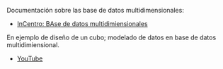 

Documentación sobre las base de datos multidimensionales:

- [InCentro: BAse de datos multidimiensionales](https://www.incentro.com/es-ES/blog/base-de-datos-multidimensionales-que-son)

En ejemplo de diseño de un cubo; modelado de datos en base de datos multidimiensional. 
- [YouTube](https://www.youtube.com/watch?v=jJG0INtiOa8)